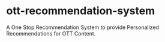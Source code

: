 # ott-recommendation-system
A One Stop Recommendation System to provide Personalized Recommendations for OTT Content.
